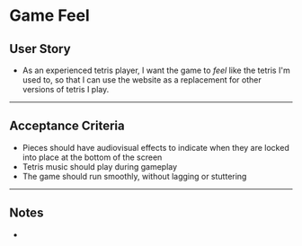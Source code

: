# Game Feel

## **User Story**
- As an experienced tetris player, I want the game to *feel* like the tetris I'm used to, so that I can use the website as a replacement for other versions of tetris I play.

---

## **Acceptance Criteria**
- Pieces should have audiovisual effects to indicate when they are locked into place at the bottom of the screen
- Tetris music should play during gameplay
- The game should run smoothly, without lagging or stuttering


---

## **Notes**
- 